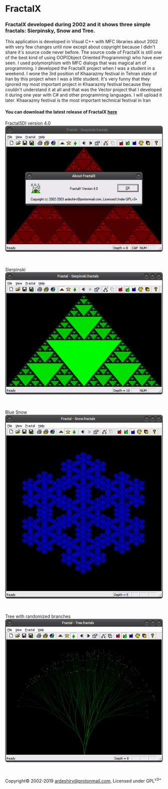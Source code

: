 # FractalX

<h3>FractalX developed during 2002 and it shows three simple fractals: Sierpinsky, Snow and Tree.</h3>
<p>This application is developed in Visual C++ with MFC libraries about 2002 with very few changes until now except about copyright because I didn't share it's source code never before.
The source code of FractalX is still one of the best kind of using OOP(Object Oriented Programming) who have ever seen.
I used polymorphism with MFC dialogs that was magical art of programming.
I developed the FractalX project when I was a student in a weekend.
I wone the 3rd position of Khaarazmy festival in Tehran state of Iran by this project when I was a little student.
It's very funny that they ignored my most important project in Khaarazmy festival because they couldn't understand it at all and that was the Vector project that I developed it during one year with C# and other programming languages. I will upload it later.
Khaarazmy festival is the most important technical festival in Iran</p>
<h4>You can download the latest release of FractalX <a target="_blank" href="https://github.com/ArdeshirV/FractalX/releases">here</a></h4>
<p>FractalSDI version 4.0<br/>
<img alt="" src="https://raw.githubusercontent.com/ArdeshirV/FractalX/master/img/FractalSDIv4.png"></p>
<br/>
<p>Sierpinski<br/>
<img alt="" src="https://raw.githubusercontent.com/ArdeshirV/FractalX/master/img/Sierpinski.png"></p>
<br/>
<p>Blue Snow<br/>
<img alt="" src="https://raw.githubusercontent.com/ArdeshirV/FractalX/master/img/Snow.png"></p>
<br/>
<p>Tree with randomized branches<br/>
<img alt="" src="https://raw.githubusercontent.com/ArdeshirV/FractalX/master/img/Tree.png"></p>
<br/>
<p>
  Copyright&copy; 2002-2019 <a href="mailto:ardeshirv@protonmail.com" alt="email">ardeshirv@protonmail.com</a>, Licensed under GPL<sup>v3+</sup>
<p/>
